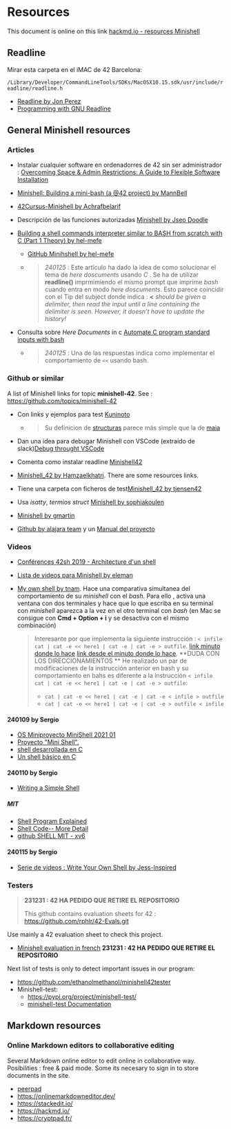 #  Resources

This document is online on this link [hackmd.io - resources Minishell](https://hackmd.io/AjMnIfyBS6m03duCMxFALA?both)

## Readline

Mirar esta carpeta en el iMAC de 42 Barcelona:

`/Library/Developer/CommandLineTools/SDKs/MacOSX10.15.sdk/usr/include/readline/readline.h`

- [Readline by Jon Perez](https://03-jon-perez.gitbook.io/coding-library/c/readline)
- [Programming with GNU Readline](https://web.mit.edu/gnu/doc/html/rlman_2.html)

## General Minishell resources

### Articles

- Instalar cualquier software en ordenadorres de 42 sin ser administrador : [Overcoming Space & Admin Restrictions: A Guide to Flexible Software Installation](https://medium.com/@md.abir1203/overcoming-space-admin-restrictions-a-guide-to-flexible-software-installation-25c7194d2cb5)
- [Minishell: Building a mini-bash (a @42 project) by MannBell](https://m4nnb3ll.medium.com/minishell-building-a-mini-bash-a-42-project-b55a10598218)
- [42Cursus-Minishell by Achrafbelarif](https://achrafbelarif.medium.com/42cursus-minishell-29cd25f972e6)

- Descripción de las funciones autorizadas [Minishell by Jseo Doodle](https://bigpel66.oopy.io/library/42/inner-circle/10)

- [Building a shell commands interpreter similar to BASH from scratch with C (Part 1 Theory) by hel-mefe](https://medium.com/@hichamelmefeddel/building-a-shell-commands-interpreter-similar-to-bash-from-scratch-with-c-part-1-theory-64fdc141617d)
	- [GitHub Minihshell by hel-mefe](https://github.com/hel-mefe/Minishell-42)
	- > *240125* : Este artículo ha dado la idea de como solucionar el tema de *here doscuments* usando *C* . Se ha de utilizar **readline()** imprmimiendo el mismo prompt que imprime *bash* cuando entra en modo  *here doscuments*. Esto parece coincidir con el Tip del subject donde indica : **<** *should be given a delimiter, then read the input until a line containing the delimiter is seen. However, it doesn’t have to update the history!*

- Consulta sobre *Here Documents* in c [Automate C program standard inputs with bash](https://www.codeproject.com/Questions/5300405/Automate-C-program-standard-inputs-with-bash) 
	- > *240125* : Una de las respuestas indica como implementar el comportamiento de `<<` usando bash.

### Github or similar

A list of Minishell links for topic **minishell-42**. See : https://github.com/topics/minishell-42

- Con links y ejemplos para test  [Kuninoto](https://github.com/Kuninoto/42_minishell)
	- > Su definicion de [structuras](https://github.com/Kuninoto/42_minishell/blob/master/lvl_3_minishell/includes/minishell.h) parece más simple que la de [maia](https://github.com/maiadegraaf/minishell/blob/main/includes/parser.h)

- Dan una idea para debugar Minishell con VSCode (extraido de slack)[Debug throught VSCode](https://github.com/waltergcc/42-Small-Tutorials/tree/main/Debug-throught-VSCode)
- Comenta como instalar readline [Minishell42](https://github.com/tjensen42/42-minishell#install-readline-on-42-macs)
- [Minishell_42 by Hamzaelkhatri](https://github.com/Hamzaelkhatri/minishell). There are some resources links.
- Tiene una carpeta con ficheros de test[Minishell_42 by tjensen42](https://github.com/tjensen42/42-minishell)
- Usa *isatty*, *termios struct*  [Minishell by sophiakoulen](https://github.com/sophiakoulen/minishell)
- [Minishell by gmartin](https://github.com/gemartin99/Minishell)
- [Github by alajara team](https://github.com/LAG-jara/minishell) y un [Manual del proyecto](https://github.com/Liam-McHara/minishell-manual/blob/main/manual.md)

### Videos

- [Conférences 42sh 2019 - Architecture d'un shell](https://www.youtube.com/watch?v=oIFRiwFRSRY)
- [Lista de videos para Minishell by eleman](https://www.youtube.com/playlist?list=PLGU1kcPKHMKj5yA0RPb5AK4QAhexmQwrW)

- [My own shell by tnam](https://www.youtube.com/watch?app=desktop&v=DaiAOOJ5oR4). Hace una comparativa simultanea del comportamiento de su *minishell* con el *bash*. Para ello , activa una ventana con dos terminales y hace que lo que escriba en su terminal con *minishell* aparezca a la vez en el otro terminal con *bash* (en Mac se consigue con **Cmd + Option + i**  y se desactiva con el mismo combinación)
	> Interesante por que implementa la siguiente instrucción : `< infile cat | cat -e << here1 | cat -e | cat -e > outfile`. [link minuto donde lo hace](https://www.youtube.com/watch?app=desktop&v=DaiAOOJ5oR4) [link desde el  minuto donde lo hace](https://www.youtube.com/watch?app=desktop&v=DaiAOOJ5oR4). **DUDA CON LOS DIRECCIONAMIENTOS **
	> He realizado un par de modificaciones de la instrucción anterior en bash y su comportamiento en bahs es diferente a la instrucción `< infile cat | cat -e << here1 | cat -e | cat -e > outfile`:
	> - `cat | cat -e << here1 | cat -e | cat -e < infile > outfile`
	> - `cat | cat -e << here1 | cat -e | cat -e > outfile < infile`

#### 240109 by Sergio

- [OS Miniproyecto MiniShell 2021 01](https://www.youtube.com/watch?v=2pTLmw9E30o)
- [Proyecto "Mini Shell".](https://www.youtube.com/watch?v=6Nd7pbMwHU4)
- [shell desarrollada en C](https://www.youtube.com/watch?v=xxCyAUix8WA&t=106s)
- [Un shell básico en C](https://www.youtube.com/watch?v=THcaaF6Gj0w&t=159s)

#### 240110 by Sergio
- [Writing a Simple Shell](https://www.youtube.com/watch?v=z4LEuxMGGs8)

##### MIT

- [Shell Program Explained](https://www.youtube.com/watch?v=ubt-UjcQUYg)
- [Shell Code-- More Detail](https://www.youtube.com/watch?v=ZjzMdsTWF0U&t=660s)
- [github SHELL MIT - xv6](https://github.com/mit-pdos/xv6-public)

#### 240115 by Sergio

- [Serie de videos : Write Your Own Shell by Jess-Inspired](https://www.youtube.com/watch?v=cIBmeEpsMj0&list=PLxIRFba3rzLzxxZMMbrm_-mkI7mV9G0pj)

### Testers

> **231231 : 42 HA PEDIDO QUE RETIRE EL REPOSITORIO** 
>
> This github contains evaluation sheets for 42 : https://github.com/rphlr/42-Evals.git

Use mainly a 42 evaluation sheet to check this project.
- [Minishell evaluation in french](https://github.com/rphlr/42-Evals/tree/main/Cursus/Minishell) **231231 : 42 HA PEDIDO QUE RETIRE EL REPOSITORIO** 

Next list of tests is only to detect important issues in our program:

- https://github.com/ethanolmethanol/minishell42tester
- Minishell-test:
	- https://pypi.org/project/minishell-test/
    - [minishell-test Documentation](https://minishell-test.readthedocs.io/en/latest/)

## Markdown resources

### Online Markdown editors to collaborative editing

Several Markdown online editor to edit online in collaborative way. 
Posibilities : free & paid mode. Some its necesary to sign in to store documents in the site.


- [peerpad](https://peerpad.net)
- https://onlinemarkdowneditor.dev/
- https://stackedit.io/
- https://hackmd.io/
- https://cryptpad.fr/
